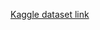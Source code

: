 [Kaggle dataset link](https://www.kaggle.com/datasets/kyanyoga/sample-sales-data?select=sales_data_sample.csv)

